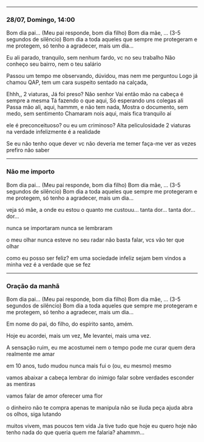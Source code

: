 
---
### 28/07, Domingo, 14:00

Bom dia pai... (Meu pai responde, bom dia filho)
Bom dia mãe, ... (3-5 segundos de silêncio)
Bom dia a toda aqueles que sempre me protegeram e me protegem, só tenho a agradecer, mais um dia...


Eu ali parado, tranquilo, sem nenhum fardo, 
vc no seu trabalho
Não conheço seu bairro, nem o teu salário

Passou um tempo me observando,
dúvidou, mas nem me perguntou 
Logo já chamou
QAP, tem um cara suspeito sentado na calçada,

Ehhh,, 2 viaturas,
Já foi preso?
Não senhor 
Vai então mão na cabeça
é sempre a mesma
Tá fazendo o que aqui,
Só esperando uns colegas ali
Passa mão ali, aqui, hammm, e não tem nada,
Mostra o documento,  sem  medo, sem sentimento
Chamaram nois aqui, mais fica tranquilo aí

ele é preconceituoso?
ou eu um criminoso?
Alta peliculosidade
2 viaturas na verdade 
infelizmente é a realidade

Se eu não tenho oque dever
vc não deveria me temer
faça-me ver
as vezes prefiro não saber

---

### Não me importo

Bom dia pai... (Meu pai responde, bom dia filho)
Bom dia mãe, ... (3-5 segundos de silêncio)
Bom dia a toda aqueles que sempre me protegeram e me protegem, só tenho a agradecer, mais um dia...

veja só mãe, a onde eu estou
o quanto me custouu... tanta dor... tanta dor... dor...

nunca se importaram
nunca se lembraram

o meu olhar nunca esteve no seu radar
não basta falar, vcs vão ter que olhar

como eu posso ser feliz?
em uma sociedade infeliz
sejam bem vindos a minha vez
é a verdade que se fez


---

### Oração da manhã

Bom dia pai... (Meu pai responde, bom dia filho)
Bom dia mãe, ... (3-5 segundos de silêncio)
Bom dia a toda aqueles que sempre me protegeram e me protegem, só tenho a agradecer, mais um dia...

Em nome do pai, do filho, do espírito santo, amém.

Hoje eu acordei, mais um vez,
Me levantei, mais uma vez.

A sensação ruim, eu me acostumei
nem o tempo pode me curar
quem dera realmente me amar

em 10 anos, tudo mudou
nunca mais fui o (ou, eu mesmo) mesmo

vamos abaixar a cabeça
lembrar do inimigo
falar sobre verdades
esconder as mentiras

vamos falar de amor
oferecer uma flor

o dinheiro não te compra
apenas te manipula
não se iluda
peça ajuda
abra os olhos, siga lutando

muitos vivem, mas poucos tem vida
Ja tive tudo que hoje eu quero
hoje não tenho nada do que queria
quem me falaria?
ahammm...